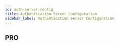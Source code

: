 ```yaml
---
id: auth-server-config
title: Authentication Server Configuration
sidebar_label: Authentication Server Configuration
---
```


## PRO